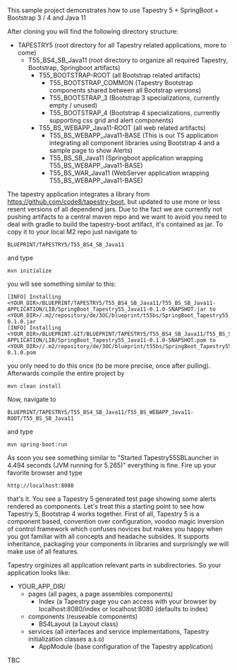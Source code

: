 This sample project demonstrates how to use Tapestry 5 + SpringBoot + Bootstrap 3 / 4 and Java 11

After cloning you will find the following directory structure:

- TAPESTRY5 (root directory for all Tapestry related applications, more to come)
  - T55_BS4_SB_Java11 (root directory to organize all required Tapestry, Bootstrap, Springboot artifacts)
    - T55_BOOTSTRAP-ROOT (all Bootstrap related artifacts)
      - T55_BOOTSTRAP_COMMON (Tapestry Bootstrap components shared between all Bootstrap versions)
      - T55_BOOTSTRAP_3 (Bootstrap 3 specializations, currently empty / unused)
      - T55_BOOTSTRAP_4 (Bootstrap 4 specializations, currently supporting css grid and alert components)
    - T55_BS_WEBAPP_Java11-ROOT (all web related artifacts)
      - T55_BS_WEBAPP_Java11-BASE (This is our T5 application integrating all component libraries using Bootstrap 4 and a sample page to show Alerts)
      - T55_BS_SB_Java11 (Springboot application wrapping T55_BS_WEBAPP_Java11-BASE)
      - T55_BS_WAR_Java11 (WebServer application wrapping T55_BS_WEBAPP_Java11-BASE)
    
The tapestry application integrates a library from https://github.com/code8/tapestry-boot, but updated to use more or less resent versions of all dependend jars. Due to the fact we are currently not pushing artifacts to a central maven repo and we want to avoid you need to deal with gradle to build the tapestry-boot artifact, it's contained as jar. To copy it to your local M2 repo just navigate to
```
BLUEPRINT/TAPESTRY5/T55_BS4_SB_Java11
```
and type
```
mvn initialize
```
you will see something similar to this:
```
[INFO] Installing <YOUR_DIR>/BLUEPRINT/TAPESTRY5/T55_BS4_SB_Java11/T55_BS_SB_Java11-APPLICATION/LIB/SpringBoot_Tapestry55_Java11-0.1.0-SNAPSHOT.jar to <YOUR_DIR>/.m2/repository/de/3OC/blueprint/t55bs/SpringBoot_Tapestry55_Java11/0.1.0/SpringBoot_Tapestry55_Java11-0.1.0.jar
[INFO] Installing <YOUR_DIR>/BLUEPRINT.GIT/BLUEPRINT/TAPESTRY5/T55_BS4_SB_Java11/T55_BS_SB_Java11-APPLICATION/LIB/SpringBoot_Tapestry55_Java11-0.1.0-SNAPSHOT.pom to <YOUR_DIR>//.m2/repository/de/3OC/blueprint/t55bs/SpringBoot_Tapestry55_Java11/0.1.0/SpringBoot_Tapestry55_Java11-0.1.0.pom
```
you only need to do this once (to be more precise, once after pulling). Afterwards compile the entire project by
```
mvn clean install
```
Now, navigate to
```
BLUEPRINT/TAPESTRY5/T55_BS4_SB_Java11/T55_BS_WEBAPP_Java11-ROOT/T55_BS_SB_Java11
```
and type 
```
mvn spring-boot:run
```
As soon you see something similar to "Started Tapestry55SBLauncher in 4.494 seconds (JVM running for 5.265)" everything is fine. Fire up your favorite browser and type
```
http://localhost:8080
```
that's it. You see a Tapestry 5 generated test page showing some alerts rendered as components. Let's treat this a starting point to see how Tapestry 5, Bootstrap 4 works together. 
First of all, Tapestry 5 is a component based, convention over configuration, voodoo magic inversion of control framework which confuses novices but makes you happy when you got familiar with all concepts and headache subsides. It supports inheritance, packaging your components in libraries and surprisingly we will make use of all features. 

Tapestry orginizes all application relevant parts in subdirectories. So your application looks like:
- YOUR_APP_DIR/
  - pages (all pages, a page assembles components)
    - Index (a Tapestry page you can access with your browser by localhost:8080/index or localhost:8080 (defaults to index)
  - components (reuseable components)
    - BS4Layout (a Layout class)
  - services (all interfaces and service implementations, Tapestry initialization classes a.s.o)
    - AppModule (base configuration of the Tapestry application)
  
TBC
